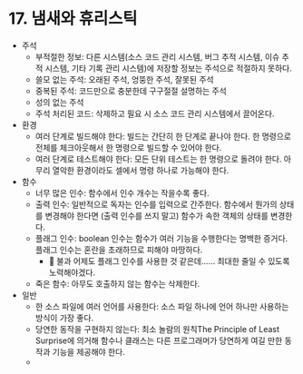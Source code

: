 # 17. 냄새와 휴리스틱

- 주석
  - 부적절한 정보: 다른 시스템(소스 코드 관리 시스템, 버그 추적 시스템, 이슈 추적 시스템, 기타 기록 관리 시스템)에 저장할 정보는 주석으로 적절하지 못하다.
  - 쓸모 없는 주석: 오래된 주석, 엉뚱한 주석, 잘못된 주석
  - 중복된 주석: 코드만으로 충분한데 구구절절 설명하는 주석
  - 성의 없는 주석
  - 주석 처리된 코드: 삭제하고 필요 시 소스 코드 관리 시스템에서 끌어온다.
- 환경
  - 여러 단계로 빌드해야 한다: 빌드는 간단히 한 단계로 끝나야 한다. 한 명령으로 전체를 체크아웃해서 한 명령으로 빌드할 수 있어야 한다.
  - 여러 단계로 테스트해야 한다: 모든 단위 테스트는 한 명령으로 돌려야 한다. 아무리 열악한 환경이라도 셀에서 명령 하나로 가능해야 한다.
- 함수
  - 너무 많은 인수: 함수에서 인수 개수는 작을수록 좋다.
  - 출력 인수: 일반적으로 독자는 인수를 입력으로 간주한다. 함수에서 뭔가의 상태를 변경해야 한다면 (출력 인수를 쓰지 말고) 함수가 속한 객체의 상태를 변경한다.
  - 플래그 인수: boolean 인수는 함수가 여러 기능을 수행한다는 명백한 증거다. 플래그 인수는 혼란을 초래하므로 피해야 마땅하다.
    - :rabbit: 불과 어제도 플래그 인수를 사용한 것 같은데...... 최대한 줄일 수 있도록 노력해야겠다.
  - 죽은 함수: 아무도 호출하지 않는 함수는 삭제한다.
- 일반
  - 한 소스 파일에 여러 언어를 사용한다: 소스 파일 하나에 언어 하나만 사용하는 방식이 가장 좋다.
  - 당연한 동작을 구현하지 않는다: 최소 놀람의 원칙The Principle of Least Surprise에 의거해 함수나 클래스는 다른 프로그래머가 당연하게 여길 만한 동작과 기능을 제공해야 한다.
  - 